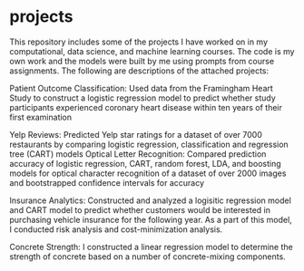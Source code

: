 # projects
This repository includes some of the projects I have worked on in my computational, data science, and machine learning courses. The code is my own work and the models were built by me using prompts from course assignments. The following are descriptions of the attached projects:

Patient Outcome Classification: Used data from the Framingham Heart Study to construct a logistic regression model to predict whether study participants experienced coronary heart disease within ten years of their first examination	

Yelp Reviews: Predicted Yelp star ratings for a dataset of over 7000 restaurants by comparing logistic regression, classification and regression tree (CART) models
Optical Letter Recognition: Compared prediction accuracy of logistic regression, CART, random forest, LDA, and boosting models for optical character recognition of a dataset of over 2000 images and bootstrapped confidence intervals for accuracy

Insurance Analytics: Constructed and analyzed a logisitic regression model and CART model to predict whether customers would be interested in purchasing vehicle insurance for the following year. As a part of this model, I conducted risk analysis and cost-minimization analysis. 

Concrete Strength: I constructed a linear regression model to determine the strength of concrete based on a number of concrete-mixing components.
